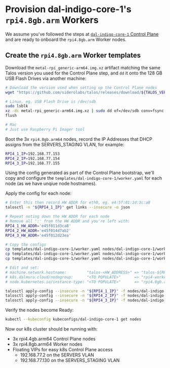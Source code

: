 # Provision dal-indigo-core-1's `rpi4.8gb.arm` Workers

We assume you've followed the steps at [`dal-indigo-core-1` Control Plane](INDIGO-CORE-1-CONTROL-PLANE.md) and are ready to onboard the `rpi4.8gb.arm` Worker nodes.

## Create the `rpi4.8gb.arm` Worker templates
Download the `metal-rpi_generic-arm64.img.xz` artifact matching the same Talos version you used for the Control Plane step, and `dd` it onto the 128 GB USB Flash Drives via another machine:
```bash
# Download the version used when setting up the Control Plane nodes
wget "https://github.com/siderolabs/talos/releases/download/${TALOS_VERSION}/metal-rpi_generic-arm64.img.xz"

# Linux, eg. USB Flash Drive is /dev/sdb
sudo lsblk
xz -dc metal-rpi_generic-arm64.img.xz | sudo dd of=/dev/sdb conv=fsync bs=4M status=progress
flush

# Mac
# Just use Raspberry Pi Imager tool
```

Boot the 3x `rpi4.8gb.arm64` nodes, record the IP Addresses that DHCP assigns from the SERVERS_STAGING VLAN, for example:
```bash
RPI4_1_IP=192.168.77.153
RPI4_2_IP=192.168.77.154
RPI4_3_IP=192.168.77.155
```

Using the config generated as part of the Control Plane bootstrap, we'll copy and configure the `templates/dal-indigo-core-1/worker.yaml` for each node (as we have unqiue node hostnames).

Apply the config for each node:
```bash
# Enter this then record HW ADDR for eth0, eg. e4:5f:01:1d:3c:a8
talosctl -n "${RPI4_1_IP}" get links --insecure -o json

# Repeat noting down the HW ADDR for each node
# Remove all ':' from the HW ADDR and you're left with:
RPI4_1_HW_ADDR='e45f011d3ca8'
RPI4_2_HW_ADDR='e45f014d7ab2'
RPI4_3_HW_ADDR='e45f012d23ea'

# Copy the configs
cp templates/dal-indigo-core-1/worker.yaml nodes/dal-indigo-core-1/worker-rpi4-8gb-arm64-${RPI4_1_HW_ADDR}.yaml
cp templates/dal-indigo-core-1/worker.yaml nodes/dal-indigo-core-1/worker-rpi4-8gb-arm64-${RPI4_2_HW_ADDR}.yaml
cp templates/dal-indigo-core-1/worker.yaml nodes/dal-indigo-core-1/worker-rpi4-8gb-arm64-${RPI4_3_HW_ADDR}.yaml

# Edit and set:
# machine.network.hostname:         "talos-<HW_ADDRESS>" => "talos-${RPI4_X_HW_ADDR}"
# k8s.dalmura.cloud/nodegroup:      "<TO POPULATE>"      => "rpi4-worker-pool"
# node.kubernetes.io/instance-type: "<TO POPULATE>"      => "rpi4.8gb.arm64"

talosctl apply-config --insecure -n "${RPI4_1_IP}" -f nodes/dal-indigo-core-1/worker-rpi4-8gb-arm64-${RPI4_1_HW_ADDR}.yaml
talosctl apply-config --insecure -n "${RPI4_2_IP}" -f nodes/dal-indigo-core-1/worker-rpi4-8gb-arm64-${RPI4_2_HW_ADDR}.yaml
talosctl apply-config --insecure -n "${RPI4_3_IP}" -f nodes/dal-indigo-core-1/worker-rpi4-8gb-arm64-${RPI4_3_HW_ADDR}.yaml
```

Verify the nodes become Ready:
```bash
kubectl --kubeconfig kubeconfigs/dal-indigo-core-1 get nodes
```

Now our k8s cluster should be running with:
* 3x rpi4.4gb.arm64 Control Plane nodes
* 3x rpi4.8gb.arm64 Worker nodes
* Floating VIPs for easy k8s Control Plane access
  * 192.168.77.2 on the SERVERS VLAN
  * 192.168.77.130 on the SERVERS_STAGING VLAN
